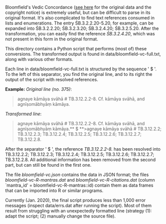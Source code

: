 Bloomfield's Vedic Concordance ([see here](http://www.people.fas.harvard.edu/~witzel/VedicConcordance/ReadmeEng.html) for the original data and the copyright notice) is extremely useful, but can be difficult to parse in its original format.
It's also complicated to find text references consumed in lists and enumerations.
The entry ŚB.3.2.2.20-5.20, for example, can be expanded into ŚB.3.2.2.20; ŚB.3.2.3.20; ŚB.3.2.4.20; ŚB.3.2.5.20.
After the transformation, you can easily find the reference *ŚB.3.2.4.20*, which was not present in this form in the original format.

This directory contains a Python script that performs (most of) these conversions.
The transformed output is found in data/bloomfield-vc-full.txt, along with various other formats.

Each line in data/bloomfield-vc-full.txt is structured by the sequence ' $ '.
To the left of this separator, you find the original line, and to its right the output of the script with resolved references.

**Example:**
*Original line (no. 375)*: 
>agnaye kāmāya svāhā # TB.3.12.2.2-8. Cf. kāmāya svāhā, and agnīṣomābhyāṃ kāmāya.

*Transformed line*:
>agnaye kāmāya svāhā # TB.3.12.2.2-8. Cf. kāmāya svāhā, and agnīṣomābhyāṃ kāmāya.** $ **>agnaye kāmāya svāhā # TB.3.12.2.2; TB.3.12.2.3; TB.3.12.2.4; TB.3.12.2.5; TB.3.12.2.6; TB.3.12.2.7; TB.3.12.2.8.

After the separator ' $ ', the reference *TB.3.12.2.2-8.* has been resolved into TB.3.12.2.2; TB.3.12.2.3; TB.3.12.2.4; TB.3.12.2.5; TB.3.12.2.6; TB.3.12.2.7; TB.3.12.2.8.
All additional information has been removed from the second part, but can still be found in the first one.

The file *bloomfield-vc.json* contains the data in JSON format; the files *bloomfield-vc-R-mantras.dat* and *bloomfield-vc-R-citations.dat* (column `mantra_id' = bloomfield-vc-R-mantras::id) contain them as data frames that can be imported into R or similar programs.

Currently (Jan. 2020), the final script produces less than 1,000 error messages (inspect data/errs.dat after running the script).
Most of them result from struggling with an unexpectedly formatted line (strategy (1): adapt the script; (2) manually change the source file).